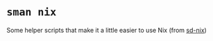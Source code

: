 # `sman nix`

Some helper scripts that make it a little easier to use Nix (from [sd-nix](https://github.com/ianthehenry/sd-nix))
